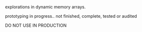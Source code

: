 explorations in dynamic memory arrays.

prototyping in progress.. not finished, complete, tested or audited

DO NOT USE IN PRODUCTION
